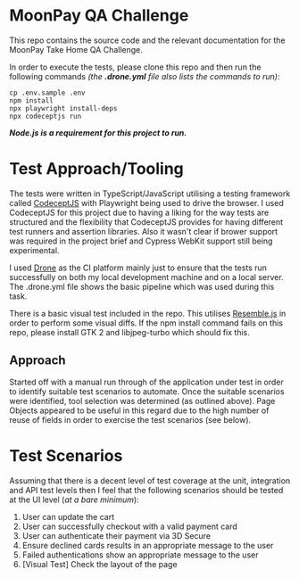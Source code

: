 # MoonPay QA Challenge

This repo contains the source code and the relevant documentation for the MoonPay Take Home QA Challenge. 

In order to execute the tests, please clone this repo and then run the following commands *(the **.drone.yml** file also lists the commands to run)*:

    cp .env.sample .env
    npm install
    npx playwright install-deps
    npx codeceptjs run

***Node.js is a requirement for this project to run.***

# Test Approach/Tooling
The tests were written in TypeScript/JavaScript utilising a testing framework called [CodeceptJS](https://codecept.io/) with Playwright being used to drive the browser. I used CodeceptJS for this project due to having a liking for the way tests are structured and the flexibility that CodeceptJS provides for having different test runners and assertion libraries. Also it wasn't clear if brower support was required in the project brief and Cypress WebKit support still being experimental.

I used [Drone](https://www.drone.io/) as the CI platform mainly just to ensure that the tests run successfully on both my local development machine and on a local server. The .drone.yml file shows the basic pipeline which was used during this task.

There is a basic visual test included in the repo. This utilises [Resemble.js](https://github.com/rsmbl/Resemble.js) in order to perform some visual diffs. If the npm install command fails on this repo, please install GTK 2 and libjpeg-turbo which should fix this.

## Approach

Started off with a manual run through of the application under test in order to identify suitable test scenarios to automate. 
Once the suitable scenarios were identified, tool selection was determined (as outlined above).
Page Objects appeared to be useful in this regard due to the high number of reuse of fields in order to exercise the test scenarios (see below).


# Test Scenarios
Assuming that there is a decent level of test coverage at the unit, integration and API test levels then I feel that the following scenarios should be tested at the UI level (*at a bare minimum*):

 1. User can update the cart
 2. User can successfully checkout with a valid payment card
 3. User can authenticate their payment via 3D Secure
 4. Ensure declined cards results in an appropriate message to the user
 5. Failed authentications show an appropriate message to the user
 6. [Visual Test] Check the layout of the page

